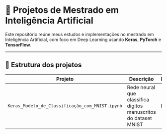 # 🧠 Projetos de Mestrado em Inteligência Artificial

Este repositório reúne meus estudos e implementações no mestrado em Inteligência Artificial, com foco em Deep Learning usando **Keras**, **PyTorch** e **TensorFlow**.

---

## 📂 Estrutura dos projetos

| Projeto | Descrição | Framework | Link |
|--------|-----------|-----------|------|
| `Keras_Modelo_de_Classificação_com_MNIST.ipynb` | Rede neural que classifica dígitos manuscritos do dataset MNIST | Keras | [🔗 Visualizar no GitHub](Keras_Modelo_de_Classificação_com_MNIST.ipynb) |
